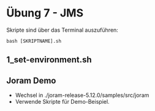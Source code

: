 # Übung 7 - JMS
Skripte sind über das Terminal auszuführen:

`bash [SKRIPTNAME].sh`

## 1_set-environment.sh

## Joram Demo
- Wechsel in ./joram-release-5.12.0/samples/src/joram
- Verwende Skripte für Demo-Beispiel.

